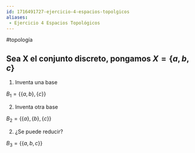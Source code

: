 ```yaml
---
id: 1716491727-ejercicio-4-espacios-topolgicos
aliases:
 - Ejercicio 4 Espacios Topológicos
---
```


#topología 

## Sea X el conjunto discreto, pongamos $X = \{a,b,c\}$

1. Inventa una base

$B_1 = \{\{a,b\}, \{c\}\}$

2. Inventa otra base

$B_2 = \{\{a\}, \{b\}, \{c\} \}$

2. ¿Se puede reducir?

$B_3 = \{\{a,b,c\}\}$
